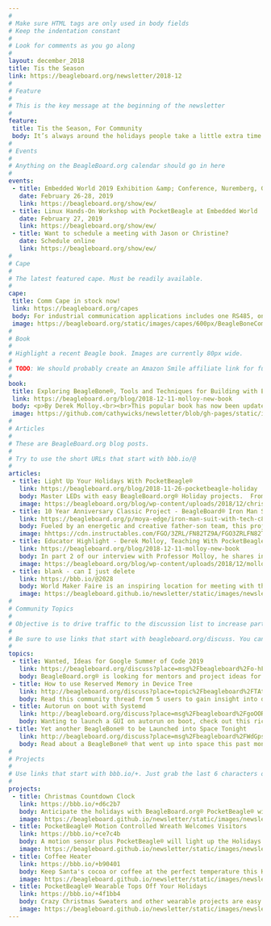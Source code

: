 ```yaml
---
# 
# Make sure HTML tags are only used in body fields
# Keep the indentation constant
# 
# Look for comments as you go along
#
layout: december_2018
title: Tis the Season
link: https://beagleboard.org/newsletter/2018-12
#
# Feature
#
# This is the key message at the beginning of the newsletter
#
feature:
 title: Tis the Season, For Community
 body: It’s always around the holidays people take a little extra time to express gratitude and also excitement about the upcoming year. We here at BeagleBoard.org want to say <b>Thanks!</b> too.  <a href="https://www.youtube.com/watch?v=_akd9dRLTbs"> Thanks for celebrating 10 years of community building with us</a> and embracing our development platforms with your creative minds.  Thanks for supporting BeagleBoard.org’s OpenSource hardware and software vision allowing us to continue to learn and grow.</p>In 2019 we are excited to help expand the potential of OpenSource hardware and software, help educators get function-able materials into the classrooms, and to help industry leaders actualize their goals.  We would love to hear about your ideas for the new year and how BeagleBoard.org can help.</p>Join us at one of the many meet-ups or conferences in 2019, starting with Embedded World in Germany in February or email me at <a href="christi@beagleboard.org">christi@beagleboard.org</a> <br>&mdash;<strong>Christine Long</strong>, <em>Executive Director</em></p>
#
# Events
#
# Anything on the BeagleBoard.org calendar should go in here
#
events:
 - title: Embedded World 2019 Exhibition &amp; Conference, Nuremberg, Germany
   date: February 26-28, 2019 
   link: https://beagleboard.org/show/ew/
 - title: Linux Hands-On Workshop with PocketBeagle at Embedded World
   date: February 27, 2019 
   link: https://beagleboard.org/show/ew/
 - title: Want to schedule a meeting with Jason or Christine?
   date: Schedule online
   link: https://beagleboard.org/show/ew/
#
# Cape
#
# The latest featured cape. Must be readily available.
#
cape:
 title: Comm Cape in stock now!
 link: https://beagleboard.org/capes
 body: For industrial communication applications includes one RS485, one CAN, two analog 4–20 mA current loops, and two 3A 50V interfaces
 image: https://beagleboard.org/static/images/capes/600px/BeagleBoneCommsCapeA2_Top.png
#
# Book
#
# Highlight a recent Beagle book. Images are currently 80px wide.
# 
# TODO: We should probably create an Amazon Smile affiliate link for future books.
#
book:
 title: Exploring BeagleBone®, Tools and Techniques for Building with Embedded Linux, 2nd Edition
 link: https://beagleboard.org/blog/2018-12-11-molloy-new-book
 body: <p>By Derek Molloy.<br><br>This popular book has now been updated to include both the PocketBeagle® and BeagleBone® Wireless in a second edition 20% larger than the first while detailing more well explained examples and applications.</p>
 image: https://github.com/cathywicks/newsletter/blob/gh-pages/static/images/HotoffthepressesDec18.jpg
#
# Articles
#
# These are BeagleBoard.org blog posts.
#
# Try to use the short URLs that start with bbb.io/@
#
articles:
 - title: Light Up Your Holidays With PocketBeagle®
   link: https://beagleboard.org/blog/2018-11-26-pocketbeagle-holiday
   body: Master LEDs with easy BeagleBoard.org® Holiday projects.  From simple strands and matrices to complete home installations, a variety of programming methods help you get started.
   image: https://beagleboard.org/blog/wp-content/uploads/2018/12/christmas-beagle-300x250.png
 - title: 10 Year Anniversary Classic Project - BeagleBoard® Iron Man Suit Has 7 Million Viewers and Counting
   link: https://beagleboard.org/p/moya-edge/iron-man-suit-with-tech-c8381c
   body: Fueled by an energetic and creative father-son team, this project from 2008 brings engineering into superhero status.
   image: hhttps://cdn.instructables.com/FGO/3ZRL/FN82TZ9A/FGO3ZRLFN82TZ9A.LARGE.jpg?auto=webp&width=467
 - title: Educator Highlight - Derek Molloy, Teaching With PocketBeagle® and More With New Book Edition
   link: https://beagleboard.org/blog/2018-12-11-molloy-new-book 
   body: In part 2 of our interview with Professor Molloy, he shares insights in choosing and incorporating new hardware into the classroom as well as revealing a new book revision, the first to incorporate PocketBeagle®.
   image: https://beagleboard.org/blog/wp-content/uploads/2018/12/molloy-new-book-1.jpg
 - title: blank - can I just delete
   link: https://bbb.io/@2028
   body: World Maker Faire is an inspiring location for meeting with the BeagleBoard.org community.  Check out the demos, talks and celebrations we shared.  Get started with PocketBeagle using the educational workshop materials.
   image: https://beagleboard.github.io/newsletter/static/images/newsletter-2018-11_0003.jpg
#
# Community Topics
#
# Objective is to drive traffic to the discussion list to increase participation.
#
# Be sure to use links that start with beagleboard.org/discuss. You can grab the links from there.
#
topics:
 - title: Wanted, Ideas for Google Summer of Code 2019
   link: https://beagleboard.org/discuss?place=msg%2Fbeagleboard%2Fo-hFtWPUPeM%2FaiC1hDPnBQAJ
   body: BeagleBoard.org® is looking for mentors and project ideas for Google Summer of Code 2019,  Join us!
 - title: How to use Reserved Memory in Device Tree
   link: http://beagleboard.org/discuss?place=topic%2Fbeagleboard%2FTAt0FWV5nxk%2Fdiscussion
   body: Read this community thread from 5 users to gain insight into device tree use.
 - title: Autorun on boot with Systemd
   link: http://beagleboard.org/discuss?place=msg%2Fbeagleboard%2FgoOORlttd2c%2FJtNjeXlmCAAJ
   body: Wanting to launch a GUI on autorun on boot, check out this rich discussion with 4 members
- title: Yet another BeagleBone® to be Launched into Space Tonight
   link: http://beagleboard.org/discuss?place=msg%2Fbeagleboard%2FWdGps-tbtaI%2FSUMKqvrKCAAJ
   body: Read about a BeagleBone® that went up into space this past month in a rocket from India
#
# Projects
#
# Use links that start with bbb.io/+. Just grab the last 6 characters of the project URL to put at the end.
#
projects:
 - title: Christmas Countdown Clock
   link: https://bbb.io/+d6c2b7
   body: Anticipate the holidays with BeagleBoard.org® PocketBeagle® with PocketScroller Cape, Falcon Player (FPP) and an RGB LED Matrix.
   image: https://beagleboard.github.io/newsletter/static/images/newsletter-2018-11_0004.JPG
 - title: PocketBeagle® Motion Controlled Wreath Welcomes Visitors
   link: https://bbb.io/+ce7c4b
   body: A motion sensor plus PocketBeagle® will light up the Holidays when visitors arrive. This phython project is a great starter to build on.
   image: https://beagleboard.github.io/newsletter/static/images/newsletter-2018-11_0005.jpg
 - title: Coffee Heater
   link: https://bbb.io/+b90401
   body: Keep Santa's cocoa or coffee at the perfect temperature this Holiday Season by building your own drink warmer with PocketBeagle®
   image: https://beagleboard.github.io/newsletter/static/images/newsletter-2018-11_0006.png
 - title: PocketBeagle® Wearable Tops Off Your Holidays
   link: https://bbb.io/+4f1bb4
   body: Crazy Christmas Sweaters and other wearable projects are easy to make thanks to the small size and price of PocketBeagle®
   image: https://beagleboard.github.io/newsletter/static/images/newsletter-2018-11_0007.jpg
---
```

